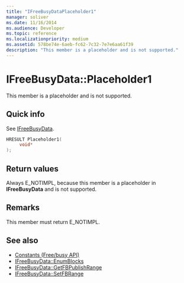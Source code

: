 ```yaml
---
title: "IFreeBusyDataPlaceholder1"
manager: soliver
ms.date: 11/16/2014
ms.audience: Developer
ms.topic: reference
ms.localizationpriority: medium
ms.assetid: 578be74e-6aeb-fc62-7c32-7e7e6aa61f39
description: "This member is a placeholder and is not supported."
---
```


# IFreeBusyData::Placeholder1

This member is a placeholder and is not supported.
  
## Quick info

See [IFreeBusyData](ifreebusydata.md).
  
```cpp
HRESULT Placeholder1( 
     void* 
);

```

## Return values

Always E_NOTIMPL, because this member is a placeholder in **IFreeBusyData** and is not supported. 
  
## Remarks

This member must return E_NOTIMPL.
  
## See also

- [Constants (Free/busy API)](constants-free-busy-api.md)
- [IFreeBusyData::EnumBlocks](ifreebusydata-enumblocks.md)
- [IFreeBusyData::GetFBPublishRange](ifreebusydata-getfbpublishrange.md)
- [IFreeBusyData::SetFBRange](ifreebusydata-setfbrange.md)

